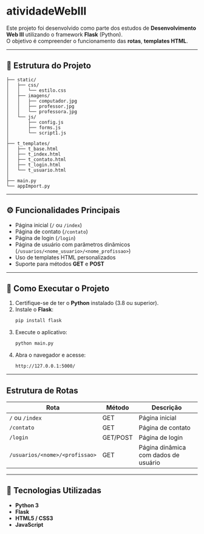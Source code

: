 # atividadeWebIII

Este projeto foi desenvolvido como parte dos estudos de **Desenvolvimento Web III** utilizando o framework **Flask** (Python).  
O objetivo é compreender o funcionamento das **rotas**, **templates HTML**.

---

## 📁 Estrutura do Projeto

```
├── static/
│   ├── css/
│   │   └── estilo.css
│   ├── imagens/
│   │   ├── computador.jpg
│   │   ├── professor.jpg
│   │   └── professora.jpg
│   └── js/
│       ├── config.js
│       ├── forms.js
│       └── script1.js
│
├── t_templates/
│   ├── t_base.html
│   ├── t_index.html
│   ├── t_contato.html
│   ├── t_login.html
│   └── t_usuario.html
│
├── main.py
└── appImport.py
```

---

## ⚙️ Funcionalidades Principais

- Página inicial (`/` ou `/index`)
- Página de contato (`/contato`)
- Página de login (`/login`)
- Página de usuário com parâmetros dinâmicos (`/usuarios/<nome_usuario>/<nome_profissao>`)
- Uso de templates HTML personalizados
- Suporte para métodos **GET** e **POST**

---

## 🚀 Como Executar o Projeto

1. Certifique-se de ter o **Python** instalado (3.8 ou superior).  
2. Instale o **Flask**:
   ```bash
   pip install flask
   ```
3. Execute o aplicativo:
   ```bash
   python main.py
   ```
4. Abra o navegador e acesse:
   ```
   http://127.0.0.1:5000/
   ```

---

##  Estrutura de Rotas

| Rota | Método | Descrição |
|------|---------|-----------|
| `/` ou `/index` | GET | Página inicial |
| `/contato` | GET | Página de contato |
| `/login` | GET/POST | Página de login |
| `/usuarios/<nome>/<profissao>` | GET | Página dinâmica com dados de usuário |

---

## 🧩 Tecnologias Utilizadas

- **Python 3**
- **Flask**
- **HTML5 / CSS3**
- **JavaScript**
